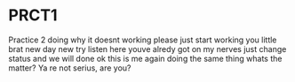 # PRCT1
Practice 2 doing
why it doesnt working
please just start working you little brat
new day new try
listen here youve alredy got on my nerves just change status and we will done
ok this is me again
doing the same thing
whats the matter? Ya re not serius, are you?
